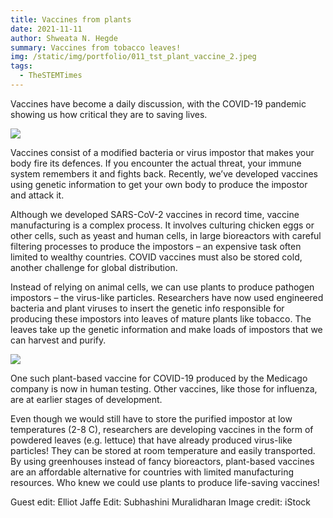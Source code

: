 ```yaml
---
title: Vaccines from plants
date: 2021-11-11
author: Shweata N. Hegde
summary: Vaccines from tobacco leaves!
img: /static/img/portfolio/011_tst_plant_vaccine_2.jpeg
tags:
  - TheSTEMTimes
---
```

Vaccines have become a daily discussion, with the COVID-19 pandemic showing us how critical they are to saving lives.

<img src = '/static/img/portfolio/011_tst_plant_vaccine_1.jpeg'>

Vaccines consist of a modified bacteria or virus impostor that makes your body fire its defences. If you encounter the actual threat, your immune system remembers it and fights back. Recently, we’ve developed vaccines using genetic information to get your own body to produce the impostor and attack it.

Although we developed SARS-CoV-2 vaccines in record time, vaccine manufacturing is a complex process. It involves culturing chicken eggs or other cells, such as yeast and human cells, in large bioreactors with careful filtering processes to produce the impostors – an expensive task often limited to wealthy countries. COVID vaccines must also be stored cold, another challenge for global distribution.

Instead of relying on animal cells, we can use plants to produce pathogen impostors – the virus-like particles. Researchers have now used engineered bacteria and plant viruses to insert the genetic info responsible for producing these impostors into leaves of mature plants like tobacco. The leaves take up the genetic information and make loads of impostors that we can harvest and purify.

<img src = '/static/img/portfolio/011_tst_plant_vaccine_2.jpeg'>

One such plant-based vaccine for COVID-19 produced by the Medicago company is now in human testing. Other vaccines, like those for influenza, are at earlier stages of development.

Even though we would still have to store the purified impostor at low temperatures (2-8 C), researchers are developing vaccines in the form of powdered leaves (e.g. lettuce) that have already produced virus-like particles! They can be stored at room temperature and easily transported. By using greenhouses instead of fancy bioreactors, plant-based vaccines are an affordable alternative for countries with limited manufacturing resources. Who knew we could use plants to produce life-saving vaccines!

Guest edit: Elliot Jaffe
Edit: Subhashini Muralidharan
Image credit: iStock